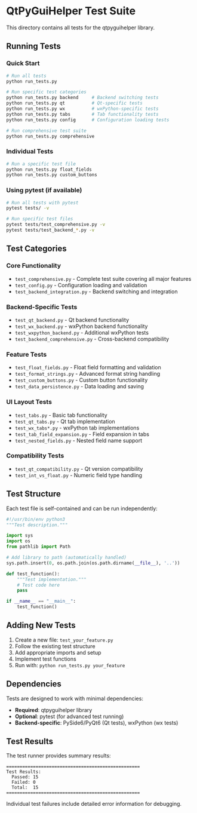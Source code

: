 # QtPyGuiHelper Test Suite

This directory contains all tests for the qtpyguihelper library.

## Running Tests

### Quick Start
```bash
# Run all tests
python run_tests.py

# Run specific test categories
python run_tests.py backend     # Backend switching tests
python run_tests.py qt          # Qt-specific tests
python run_tests.py wx          # wxPython-specific tests
python run_tests.py tabs        # Tab functionality tests
python run_tests.py config      # Configuration loading tests

# Run comprehensive test suite
python run_tests.py comprehensive
```

### Individual Tests
```bash
# Run a specific test file
python run_tests.py float_fields
python run_tests.py custom_buttons
```

### Using pytest (if available)
```bash
# Run all tests with pytest
pytest tests/ -v

# Run specific test files
pytest tests/test_comprehensive.py -v
pytest tests/test_backend_*.py -v
```

## Test Categories

### Core Functionality
- `test_comprehensive.py` - Complete test suite covering all major features
- `test_config.py` - Configuration loading and validation
- `test_backend_integration.py` - Backend switching and integration

### Backend-Specific Tests
- `test_qt_backend.py` - Qt backend functionality
- `test_wx_backend.py` - wxPython backend functionality
- `test_wxpython_backend.py` - Additional wxPython tests
- `test_backend_comprehensive.py` - Cross-backend compatibility

### Feature Tests
- `test_float_fields.py` - Float field formatting and validation
- `test_format_strings.py` - Advanced format string handling
- `test_custom_buttons.py` - Custom button functionality
- `test_data_persistence.py` - Data loading and saving

### UI Layout Tests
- `test_tabs.py` - Basic tab functionality
- `test_qt_tabs.py` - Qt tab implementation
- `test_wx_tabs*.py` - wxPython tab implementations
- `test_tab_field_expansion.py` - Field expansion in tabs
- `test_nested_fields.py` - Nested field name support

### Compatibility Tests
- `test_qt_compatibility.py` - Qt version compatibility
- `test_int_vs_float.py` - Numeric field type handling

## Test Structure

Each test file is self-contained and can be run independently:

```python
#!/usr/bin/env python3
"""Test description."""

import sys
import os
from pathlib import Path

# Add library to path (automatically handled)
sys.path.insert(0, os.path.join(os.path.dirname(__file__), '..'))

def test_function():
    """Test implementation."""
    # Test code here
    pass

if __name__ == "__main__":
    test_function()
```

## Adding New Tests

1. Create a new file: `test_your_feature.py`
2. Follow the existing test structure
3. Add appropriate imports and setup
4. Implement test functions
5. Run with: `python run_tests.py your_feature`

## Dependencies

Tests are designed to work with minimal dependencies:
- **Required**: qtpyguihelper library
- **Optional**: pytest (for advanced test running)
- **Backend-specific**: PySide6/PyQt6 (Qt tests), wxPython (wx tests)

## Test Results

The test runner provides summary results:
```
==================================================
Test Results:
  Passed: 15
  Failed: 0
  Total:  15
==================================================
```

Individual test failures include detailed error information for debugging.
